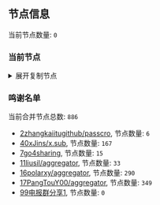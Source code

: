 
## 节点信息
当前节点数量: `0`
### 当前节点
<details>
  <summary>展开复制节点</summary>

    

</details>

### 鸣谢名单
当前合并节点总数: `886`
- [2zhangkaiitugithub/passcro](https://github.com/zhangkaiitugithub/passcro), 节点数量: `6`
- [40xJins/x.sub](https://github.com/0xJins/x.sub), 节点数量: `167`
- [7go4sharing](https://github.com/go4sharing), 节点数量: `15`
- [11liusil/aggregator](https://github.com/liusil/aggregator), 节点数量: `33`
- [16polarxy/aggregator](https://github.com/polarxy/aggregator), 节点数量: `290`
- [17PangTouY00/aggregator](https://github.com/PangTouY00/aggregator), 节点数量: `349`
- [99电报群分享1](https://github.com/cdddbc/getAirport), 节点数量: `0`


